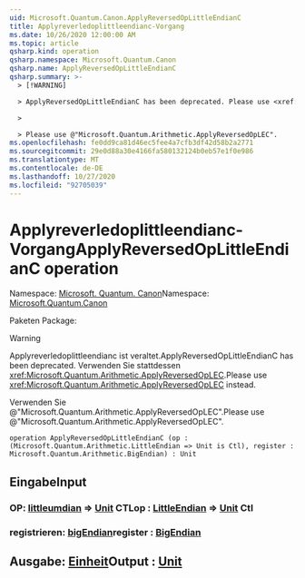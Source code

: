 ```yaml
---
uid: Microsoft.Quantum.Canon.ApplyReversedOpLittleEndianC
title: Applyreverledoplittleendianc-Vorgang
ms.date: 10/26/2020 12:00:00 AM
ms.topic: article
qsharp.kind: operation
qsharp.namespace: Microsoft.Quantum.Canon
qsharp.name: ApplyReversedOpLittleEndianC
qsharp.summary: >-
  > [!WARNING]

  > ApplyReversedOpLittleEndianC has been deprecated. Please use <xref:Microsoft.Quantum.Arithmetic.ApplyReversedOpLEC> instead.

  >

  > Please use @"Microsoft.Quantum.Arithmetic.ApplyReversedOpLEC".
ms.openlocfilehash: fe0dd9ca81d46ec5fee4a7cfb3df42d58b2a2771
ms.sourcegitcommit: 29e0d88a30e4166fa580132124b0eb57e1f0e986
ms.translationtype: MT
ms.contentlocale: de-DE
ms.lasthandoff: 10/27/2020
ms.locfileid: "92705039"
---
```

# <a name="applyreversedoplittleendianc-operation"></a><span data-ttu-id="ad0dc-102">Applyreverledoplittleendianc-Vorgang</span><span class="sxs-lookup"><span data-stu-id="ad0dc-102">ApplyReversedOpLittleEndianC operation</span></span>

<span data-ttu-id="ad0dc-103">Namespace: [Microsoft. Quantum. Canon](xref:Microsoft.Quantum.Canon)</span><span class="sxs-lookup"><span data-stu-id="ad0dc-103">Namespace: [Microsoft.Quantum.Canon](xref:Microsoft.Quantum.Canon)</span></span>

<span data-ttu-id="ad0dc-104">Paketen [](https://nuget.org/packages/)</span><span class="sxs-lookup"><span data-stu-id="ad0dc-104">Package: [](https://nuget.org/packages/)</span></span>


> [!WARNING]
> <span data-ttu-id="ad0dc-105">Applyreverledoplittleendianc ist veraltet.</span><span class="sxs-lookup"><span data-stu-id="ad0dc-105">ApplyReversedOpLittleEndianC has been deprecated.</span></span> <span data-ttu-id="ad0dc-106">Verwenden Sie stattdessen <xref:Microsoft.Quantum.Arithmetic.ApplyReversedOpLEC>.</span><span class="sxs-lookup"><span data-stu-id="ad0dc-106">Please use <xref:Microsoft.Quantum.Arithmetic.ApplyReversedOpLEC> instead.</span></span>
>
> <span data-ttu-id="ad0dc-107">Verwenden Sie @"Microsoft.Quantum.Arithmetic.ApplyReversedOpLEC".</span><span class="sxs-lookup"><span data-stu-id="ad0dc-107">Please use @"Microsoft.Quantum.Arithmetic.ApplyReversedOpLEC".</span></span>



```qsharp
operation ApplyReversedOpLittleEndianC (op : (Microsoft.Quantum.Arithmetic.LittleEndian => Unit is Ctl), register : Microsoft.Quantum.Arithmetic.BigEndian) : Unit
```


## <a name="input"></a><span data-ttu-id="ad0dc-108">Eingabe</span><span class="sxs-lookup"><span data-stu-id="ad0dc-108">Input</span></span>

### <a name="op--littleendian--unit-ctl"></a><span data-ttu-id="ad0dc-109">OP: [littleumdian](xref:Microsoft.Quantum.Arithmetic.LittleEndian) => [Unit](xref:microsoft.quantum.lang-ref.unit) CTL</span><span class="sxs-lookup"><span data-stu-id="ad0dc-109">op : [LittleEndian](xref:Microsoft.Quantum.Arithmetic.LittleEndian) => [Unit](xref:microsoft.quantum.lang-ref.unit) Ctl</span></span>




### <a name="register--bigendian"></a><span data-ttu-id="ad0dc-110">registrieren: [bigEndian](xref:Microsoft.Quantum.Arithmetic.BigEndian)</span><span class="sxs-lookup"><span data-stu-id="ad0dc-110">register : [BigEndian](xref:Microsoft.Quantum.Arithmetic.BigEndian)</span></span>





## <a name="output--unit"></a><span data-ttu-id="ad0dc-111">Ausgabe: [Einheit](xref:microsoft.quantum.lang-ref.unit)</span><span class="sxs-lookup"><span data-stu-id="ad0dc-111">Output : [Unit](xref:microsoft.quantum.lang-ref.unit)</span></span>

